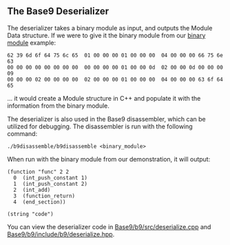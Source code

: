 ## The Base9 Deserializer

The deserializer takes a binary module as input, and outputs the Module Data structure. If we were to give it the binary module from our [binary module](https://github.com/b9org/b9/blob/master/doc/FrontendAndBinaryMod.md) example: 

```
62 39 6d 6f 64 75 6c 65  01 00 00 00 01 00 00 00  04 00 00 00 66 75 6e 63
00 00 00 00 00 00 00 00  00 00 00 00 01 00 00 0d  02 00 00 0d 00 00 00 09
00 00 00 02 00 00 00 00  02 00 00 00 01 00 00 00  04 00 00 00 63 6f 64 65
```

... it would create a Module structure in C++ and populate it with the information from the binary module.

The deserializer is also used in the Base9 disassembler, which can be utilized for debugging. The disassembler is run with the following command:

`./b9disassemble/b9disassemble <binary_module>`

When run with the binary module from our demonstration, it will output:

```
(function "func" 2 2
  0  (int_push_constant 1)
  1  (int_push_constant 2)
  2  (int_add)
  3  (function_return)
  4  (end_section))

(string "code")
```

You can view the deserializer code in [Base9/b9/src/deserialize.cpp](https://github.com/b9org/b9/blob/master/b9/src/deserialize.cpp) and [Base9/b9/include/b9/deserialize.hpp](https://github.com/b9org/b9/blob/master/b9/include/b9/deserialize.hpp). 
